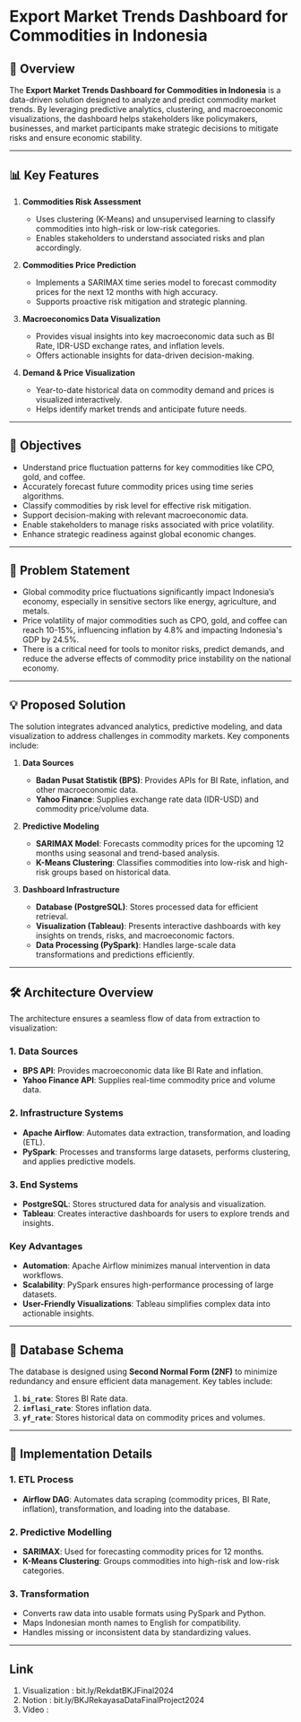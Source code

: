 # Export Market Trends Dashboard for Commodities in Indonesia

## 📖 Overview

The **Export Market Trends Dashboard for Commodities in Indonesia** is a data-driven solution designed to analyze and predict commodity market trends. By leveraging predictive analytics, clustering, and macroeconomic visualizations, the dashboard helps stakeholders like policymakers, businesses, and market participants make strategic decisions to mitigate risks and ensure economic stability. 

---

## 📊 Key Features

1. **Commodities Risk Assessment**  
   - Uses clustering (K-Means) and unsupervised learning to classify commodities into high-risk or low-risk categories.  
   - Enables stakeholders to understand associated risks and plan accordingly.

2. **Commodities Price Prediction**  
   - Implements a SARIMAX time series model to forecast commodity prices for the next 12 months with high accuracy.  
   - Supports proactive risk mitigation and strategic planning.

3. **Macroeconomics Data Visualization**  
   - Provides visual insights into key macroeconomic data such as BI Rate, IDR-USD exchange rates, and inflation levels.  
   - Offers actionable insights for data-driven decision-making.  

4. **Demand & Price Visualization**  
   - Year-to-date historical data on commodity demand and prices is visualized interactively.  
   - Helps identify market trends and anticipate future needs.

---

## 🎯 Objectives

- Understand price fluctuation patterns for key commodities like CPO, gold, and coffee.
- Accurately forecast future commodity prices using time series algorithms.
- Classify commodities by risk level for effective risk mitigation.
- Support decision-making with relevant macroeconomic data.
- Enable stakeholders to manage risks associated with price volatility.
- Enhance strategic readiness against global economic changes.

---

## 🚨 Problem Statement

- Global commodity price fluctuations significantly impact Indonesia’s economy, especially in sensitive sectors like energy, agriculture, and metals.
- Price volatility of major commodities such as CPO, gold, and coffee can reach 10-15%, influencing inflation by 4.8% and impacting Indonesia's GDP by 24.5%.
- There is a critical need for tools to monitor risks, predict demands, and reduce the adverse effects of commodity price instability on the national economy.

---

## 💡 Proposed Solution

The solution integrates advanced analytics, predictive modeling, and data visualization to address challenges in commodity markets. Key components include:

1. **Data Sources**  
   - **Badan Pusat Statistik (BPS)**: Provides APIs for BI Rate, inflation, and other macroeconomic data.  
   - **Yahoo Finance**: Supplies exchange rate data (IDR-USD) and commodity price/volume data.  

2. **Predictive Modeling**  
   - **SARIMAX Model**: Forecasts commodity prices for the upcoming 12 months using seasonal and trend-based analysis.  
   - **K-Means Clustering**: Classifies commodities into low-risk and high-risk groups based on historical data.  

3. **Dashboard Infrastructure**  
   - **Database (PostgreSQL)**: Stores processed data for efficient retrieval.  
   - **Visualization (Tableau)**: Presents interactive dashboards with key insights on trends, risks, and macroeconomic factors.  
   - **Data Processing (PySpark)**: Handles large-scale data transformations and predictions efficiently.  

---

## 🛠️ Architecture Overview

The architecture ensures a seamless flow of data from extraction to visualization:

### 1. **Data Sources**
- **BPS API**: Provides macroeconomic data like BI Rate and inflation.  
- **Yahoo Finance API**: Supplies real-time commodity price and volume data.

### 2. **Infrastructure Systems**
- **Apache Airflow**: Automates data extraction, transformation, and loading (ETL).  
- **PySpark**: Processes and transforms large datasets, performs clustering, and applies predictive models.

### 3. **End Systems**
- **PostgreSQL**: Stores structured data for analysis and visualization.  
- **Tableau**: Creates interactive dashboards for users to explore trends and insights.

### Key Advantages
- **Automation**: Apache Airflow minimizes manual intervention in data workflows.  
- **Scalability**: PySpark ensures high-performance processing of large datasets.  
- **User-Friendly Visualizations**: Tableau simplifies complex data into actionable insights.

---

## 🧩 Database Schema

The database is designed using **Second Normal Form (2NF)** to minimize redundancy and ensure efficient data management. Key tables include:

1. **`bi_rate`**: Stores BI Rate data.  
2. **`inflasi_rate`**: Stores inflation data.  
3. **`yf_rate`**: Stores historical data on commodity prices and volumes.  

---

## 🔧 Implementation Details

### 1. **ETL Process**
- **Airflow DAG**: Automates data scraping (commodity prices, BI Rate, inflation), transformation, and loading into the database.

### 2. **Predictive Modelling**
- **SARIMAX**: Used for forecasting commodity prices for 12 months.  
- **K-Means Clustering**: Groups commodities into high-risk and low-risk categories.

### 3. **Transformation**
- Converts raw data into usable formats using PySpark and Python.  
- Maps Indonesian month names to English for compatibility.  
- Handles missing or inconsistent data by standardizing values.

---

## Link 
1. Visualization : bit.ly/RekdatBKJFinal2024
2. Notion : bit.ly/BKJRekayasaDataFinalProject2024
3. Video : 
